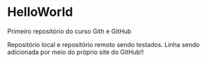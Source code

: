 # HelloWorld
Primeiro repositório do curso Gith e GitHub

Repositório local e repositório remoto sendo testados.
Linha sendo adicionada por meio do próprio site do GitHub!!
